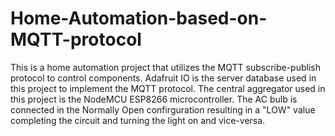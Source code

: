 # Home-Automation-based-on-MQTT-protocol
This is a home automation project that utilizes the MQTT subscribe-publish protocol to control components.
Adafruit IO is the server database used in this project to implement the MQTT protocol.
The central aggregator used in this project is the NodeMCU ESP8266 microcontroller.
The AC bulb is connected in the Normally Open confirguration resulting in a "LOW" value completing the circuit and turning the light on and vice-versa.
